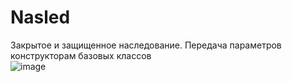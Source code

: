 # Nasled
Закрытое и защищенное наследование. Передача параметров конструкторам базовых классов  
![image](https://user-images.githubusercontent.com/84995536/226766219-758c376a-a937-4980-ba12-951237801348.png)
